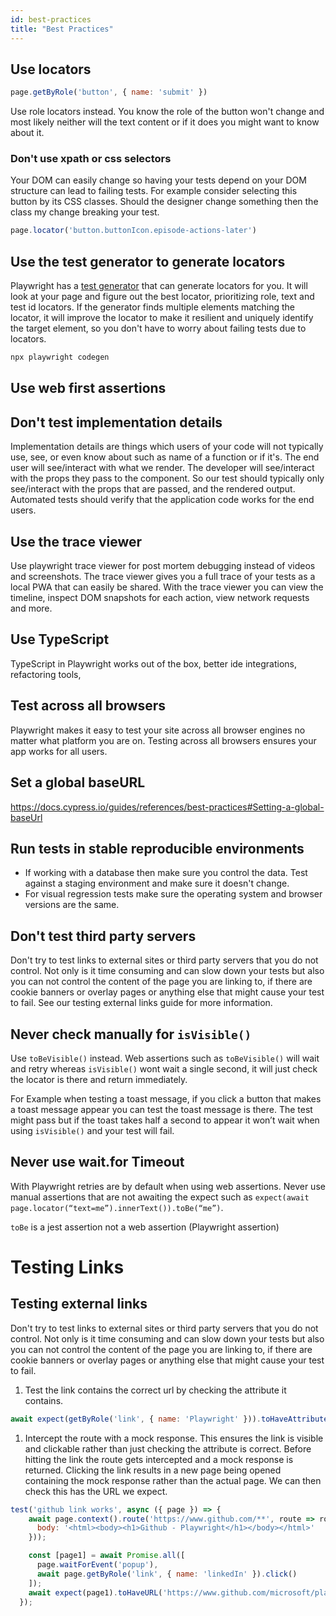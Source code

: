 ```yaml
---
id: best-practices
title: "Best Practices"
---
```


## Use locators

```js
page.getByRole('button', { name: 'submit' })
```

Use role locators instead. You know the role of the button won't change and most likely neither will the text content or if it does you might want to know about it.

### Don't use xpath or css selectors

Your DOM can easily change so having your tests depend on your DOM structure can lead to failing tests. For example consider selecting this button by its CSS classes. Should the designer change something then the class my change breaking your test.

```js
page.locator('button.buttonIcon.episode-actions-later')
```

## Use the test generator to generate locators

Playwright has a [test generator](./codegen.md) that can generate locators for you. It will look at your page and figure out the best locator, prioritizing role, text and test id locators. If the generator finds multiple elements matching the locator, it will improve the locator to make it resilient and uniquely identify the target element, so you don't have to worry about failing tests due to locators. 

```bash
npx playwright codegen
```

## Use web first assertions


## Don't test implementation details

Implementation details are things which users of your code will not typically use, see, or even know about such as name of a function or if it's. The end user will see/interact with what we render. The developer will see/interact with the props they pass to the component. So our test should typically only see/interact with the props that are passed, and the rendered output. Automated tests should verify that the application code works for the end users.

## Use the trace viewer

Use playwright trace viewer for post mortem debugging instead of videos and screenshots. The trace viewer gives you a full trace of your tests as a local PWA that can easily be shared. With the trace viewer you can view the timeline, inspect DOM snapshots for each action, view network requests and more.


## Use TypeScript

TypeScript in Playwright works out of the box, better ide integrations, refactoring tools,

## Test across all browsers

Playwright makes it easy to test your site across all browser engines no matter what platform you are on. Testing across all browsers ensures your app works for all users.


## Set a global baseURL

https://docs.cypress.io/guides/references/best-practices#Setting-a-global-baseUrl



## Run tests in stable reproducible environments

- If working with a database then make sure you control the data. Test against a staging environment and make sure it doesn't change. 
- For visual regression tests make sure the operating system and browser versions are the same.


## Don't test third party servers

Don't try to test links to external sites or third party servers that you do not control. Not only is it time consuming and can slow down your tests but also you can not control the content of the page you are linking to, if there are cookie banners or overlay pages or anything else that might cause your test to fail. See our testing external links guide for more information.
## Never check manually for `isVisible()`

Use `toBeVisible()` instead. Web assertions such as `toBeVisible()` will wait and retry whereas `isVisible()` wont wait a single second, it will just check the locator is there and return immediately.

For Example when testing a toast message, if you click a button that makes a toast message appear you can test the toast message is there. The test might pass but if the toast takes half a second to appear it won’t wait when using `isVisible()` and your test will fail.

## Never use wait.for Timeout

With Playwright retries are by default when using web assertions. Never use manual assertions 
that are not awaiting the expect such as `expect(await page.locator(“text=me”).innerText()).toBe(“me”)`.

`toBe` is a jest assertion not a web assertion (Playwright assertion)



# Testing Links

## Testing external links

Don't try to test links to external sites or third party servers that you do not control. Not only is it time consuming and can slow down your tests but also you can not control the content of the page you are linking to, if there are cookie banners or overlay pages or anything else that might cause your test to fail.

1. Test the link contains the correct url by checking the attribute it contains.
   
```js
await expect(getByRole('link', { name: 'Playwright' })).toHaveAttribute('href', 'https://www.playwright.dev');
```

1. Intercept the route with a mock response. This ensures the link is visible and clickable rather than just checking the attribute is correct. Before hitting the link the route gets intercepted and a mock response is returned. Clicking the link results in a new page being opened containing the mock response rather than the actual page. We can then check this has the URL we expect.

```js
test('github link works', async ({ page }) => {
    await page.context().route('https://www.github.com/**', route => route.fulfill({
      body: '<html><body><h1>Github - Playwright</h1></body></html>'
    }));

    const [page1] = await Promise.all([
      page.waitForEvent('popup'),
      await page.getByRole('link', { name: 'linkedIn' }).click()
    ]);
    await expect(page1).toHaveURL('https://www.github.com/microsoft/playwright');
  });
```
